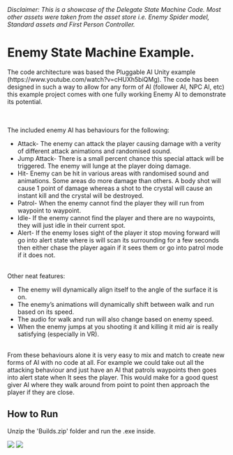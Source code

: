 <i>
Disclaimer: This is a showcase of the Delegate State Machine Code. Most other assets were taken from the asset store i.e. Enemy Spider model, Standard assets and First Person Controller.
</i>

<h1>Enemy State Machine Example.</h1>
The code architecture was based the Pluggable AI Unity example (https://www.youtube.com/watch?v=cHUXh5biQMg).  The code has been designed in such a way to allow for any form of AI (follower AI, NPC AI, etc) this example project comes with one fully working Enemy AI to demonstrate its potential. 
</br></br></br>

The included enemy AI has behaviours for the following:
* Attack- The enemy can attack the player causing damage with a verity of different attack animations and randomised sound. 
* Jump Attack- There is a small percent chance this special attack will be triggered. The enemy will lunge at the player doing damage.
* Hit- Enemy can be hit in various areas with randomised sound and animations. Some areas do more damage than others. A body shot will cause 1 point of damage whereas a shot to the crystal will cause an instant kill and the crystal will be destroyed.
* Patrol- When the enemy cannot find the player they will run from waypoint to waypoint.
* Idle- If the enemy cannot find the player and there are no waypoints, they will just idle in their current spot.
* Alert- If the enemy loses sight of the player it stop moving forward will go into alert state where is will scan its surrounding for a few seconds then either chase the player again if it sees them or go into patrol mode if it does not.
</br></br>

Other neat features:
* The enemy will dynamically align itself to the angle of the surface it is on. 
* The enemy’s animations will dynamically shift between walk and run based on its speed. 
* The audio for walk and run will also change based on enemy speed. 
* When the enemy jumps at you shooting it and killing it mid air is really satisfying (especially in VR). 
</br>
From these behaviours alone it is very easy to mix and match to create new forms of AI with no code at all. For example we could take out all the attacking behaviour and just have an AI that patrols waypoints then goes into alert state when It sees the player. This would make for a good quest giver AI where they walk around from point to point then approach the player if they are close. 
</br>


<h2>How to Run</h2>
Unzip the 'Builds.zip' folder and run the .exe inside.

![](https://github.com/DanielOS96/AI-StateMachine-Example/tree/master/Screenshots/1.png)
![](https://github.com/DanielOS96/AI-StateMachine-Example/tree/master/Screenshots/2.png)
